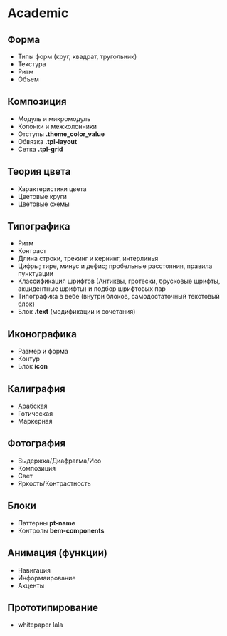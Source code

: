 # Academic

## Форма
- Типы форм (круг, квадрат, тругольник)
- Текстура
- Ритм
- Объем
 
## Композиция
- Модуль и микромодуль
- Колонки и межколонники
- Отступы **.theme_color_value**
- Обвязка **.tpl-layout**
- Сетка **.tpl-grid**

## Теория цвета
- Характеристики цвета
- Цветовые круги
- Цветовые схемы

## Типографика
- Ритм
- Контраст
- Длина строки, трекинг и кернинг, интерлинья
- Цифры; тире, минус и дефис; пробельные расстояния, правила пунктуации
- Классификация шрифтов (Антиквы, гротески, брусковые шрифты, акцидентные шрифты) и подбор шрифтовых пар
- Типографика в вебе (внутри блоков, самодостаточный текстовый блок)
- Блок **.text** (модификации и сочетания)

## Иконографика
- Размер и форма
- Контур
- Блок **icon**

## Калиграфия
- Арабская
- Готическая
- Маркерная

## Фотография
- Выдержка/Диафрагма/Исо
- Композиция
- Свет
- Яркость/Контрастность

## Блоки
- Паттерны **pt-name**
- Контролы **bem-components**

## Анимация (функции)
- Навигация
- Информаирование
- Акценты

## Прототипирование
- whitepaper lala
